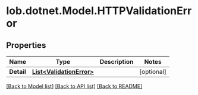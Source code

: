 # lob.dotnet.Model.HTTPValidationError

## Properties

Name | Type | Description | Notes
------------ | ------------- | ------------- | -------------
**Detail** | [**List&lt;ValidationError&gt;**](ValidationError.md) |  | [optional] 

[[Back to Model list]](../README.md#documentation-for-models) [[Back to API list]](../README.md#documentation-for-api-endpoints) [[Back to README]](../README.md)


